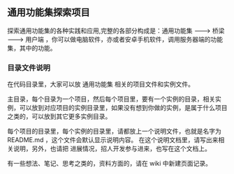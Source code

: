 ## 通用功能集探索项目

探索通用功能集的各种实践和应用,完整的各部分构成是：通用功能集 ---> 桥梁 ---> 用户端 ，你可以做电脑软件，亦或者安卓手机软件，调用服务器端的功能集，其中的功能。

### 目录文件说明

在代码目录里，大家可以放 通用功能集 相关的项目文件和实例文件。

主目录，每个目录为一个项目，然后每个项目里，要有一个实例的目录，相关实例，可以放到对应项目的实例目录里，如果没有想到你做的实例，是属于什么项目之类的，可以放到其它更多实例目录。

每个项目的目录里，每个实例的目录里，请都放上一个说明文件，也就是名字为 README.md ，这个文件会默认显示说明内容。
在这个说明文档里，请写出来相关说明，另外，也请把 进展情况，招人开发参与进来，也写在这个文档上。

有一些想法、笔记、思考之类的，资料方面的，请在 wiki 中新建页面记录。

